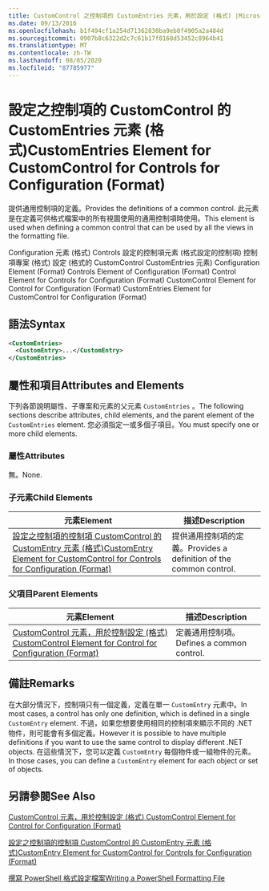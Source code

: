 ```yaml
---
title: CustomControl 之控制項的 CustomEntries 元素，用於設定 (格式) |Microsoft Docs
ms.date: 09/13/2016
ms.openlocfilehash: b1f494cf1a254d71362830ba9eb0f4905a2a484d
ms.sourcegitcommit: 0907b8c6322d2c7c61b17f8168d53452c8964b41
ms.translationtype: MT
ms.contentlocale: zh-TW
ms.lasthandoff: 08/05/2020
ms.locfileid: "87785977"
---
```

# <a name="customentries-element-for-customcontrol-for-controls-for-configuration-format"></a><span data-ttu-id="c04c9-102">設定之控制項的 CustomControl 的 CustomEntries 元素 (格式)</span><span class="sxs-lookup"><span data-stu-id="c04c9-102">CustomEntries Element for CustomControl for Controls for Configuration (Format)</span></span>

<span data-ttu-id="c04c9-103">提供通用控制項的定義。</span><span class="sxs-lookup"><span data-stu-id="c04c9-103">Provides the definitions of a common control.</span></span> <span data-ttu-id="c04c9-104">此元素是在定義可供格式檔案中的所有視圖使用的通用控制項時使用。</span><span class="sxs-lookup"><span data-stu-id="c04c9-104">This element is used when defining a common control that can be used by all the views in the formatting file.</span></span>

<span data-ttu-id="c04c9-105">Configuration 元素 (格式) Controls 設定的控制項元素 (格式設定的控制項) 控制項專案 (格式) 設定 (格式的 CustomControl CustomEntries 元素) </span><span class="sxs-lookup"><span data-stu-id="c04c9-105">Configuration Element (Format) Controls Element of Configuration (Format) Control Element for Controls for Configuration (Format) CustomControl Element for Control for Configuration (Format) CustomEntries Element for CustomControl for Configuration (Format)</span></span>

## <a name="syntax"></a><span data-ttu-id="c04c9-106">語法</span><span class="sxs-lookup"><span data-stu-id="c04c9-106">Syntax</span></span>

```xml
<CustomEntries>
  <CustomEntry>...</CustomEntry>
</CustomEntries>

```

## <a name="attributes-and-elements"></a><span data-ttu-id="c04c9-107">屬性和項目</span><span class="sxs-lookup"><span data-stu-id="c04c9-107">Attributes and Elements</span></span>

<span data-ttu-id="c04c9-108">下列各節說明屬性、子專案和元素的父元素 `CustomEntries` 。</span><span class="sxs-lookup"><span data-stu-id="c04c9-108">The following sections describe attributes, child elements, and the parent element of the `CustomEntries` element.</span></span> <span data-ttu-id="c04c9-109">您必須指定一或多個子項目。</span><span class="sxs-lookup"><span data-stu-id="c04c9-109">You must specify one or more child elements.</span></span>

### <a name="attributes"></a><span data-ttu-id="c04c9-110">屬性</span><span class="sxs-lookup"><span data-stu-id="c04c9-110">Attributes</span></span>

<span data-ttu-id="c04c9-111">無。</span><span class="sxs-lookup"><span data-stu-id="c04c9-111">None.</span></span>

### <a name="child-elements"></a><span data-ttu-id="c04c9-112">子元素</span><span class="sxs-lookup"><span data-stu-id="c04c9-112">Child Elements</span></span>

|<span data-ttu-id="c04c9-113">元素</span><span class="sxs-lookup"><span data-stu-id="c04c9-113">Element</span></span>|<span data-ttu-id="c04c9-114">描述</span><span class="sxs-lookup"><span data-stu-id="c04c9-114">Description</span></span>|
|-------------|-----------------|
|[<span data-ttu-id="c04c9-115">設定之控制項的控制項 CustomControl 的 CustomEntry 元素 (格式)</span><span class="sxs-lookup"><span data-stu-id="c04c9-115">CustomEntry Element for CustomControl for Controls for Configuration (Format)</span></span>](./customentry-element-for-customcontrol-for-controls-for-configuration-format.md)|<span data-ttu-id="c04c9-116">提供通用控制項的定義。</span><span class="sxs-lookup"><span data-stu-id="c04c9-116">Provides a definition of the common control.</span></span>|

### <a name="parent-elements"></a><span data-ttu-id="c04c9-117">父項目</span><span class="sxs-lookup"><span data-stu-id="c04c9-117">Parent Elements</span></span>

|<span data-ttu-id="c04c9-118">元素</span><span class="sxs-lookup"><span data-stu-id="c04c9-118">Element</span></span>|<span data-ttu-id="c04c9-119">描述</span><span class="sxs-lookup"><span data-stu-id="c04c9-119">Description</span></span>|
|-------------|-----------------|
|[<span data-ttu-id="c04c9-120">CustomControl 元素，用於控制設定 (格式) </span><span class="sxs-lookup"><span data-stu-id="c04c9-120">CustomControl Element for Control for Configuration (Format)</span></span>](./customcontrol-element-for-control-for-controls-for-configuration-format.md)|<span data-ttu-id="c04c9-121">定義通用控制項。</span><span class="sxs-lookup"><span data-stu-id="c04c9-121">Defines a common control.</span></span>|

## <a name="remarks"></a><span data-ttu-id="c04c9-122">備註</span><span class="sxs-lookup"><span data-stu-id="c04c9-122">Remarks</span></span>

<span data-ttu-id="c04c9-123">在大部分情況下，控制項只有一個定義，定義在單一 `CustomEntry` 元素中。</span><span class="sxs-lookup"><span data-stu-id="c04c9-123">In most cases, a control has only one definition, which is defined in a single `CustomEntry` element.</span></span> <span data-ttu-id="c04c9-124">不過，如果您想要使用相同的控制項來顯示不同的 .NET 物件，則可能會有多個定義。</span><span class="sxs-lookup"><span data-stu-id="c04c9-124">However it is possible to have multiple definitions if you want to use the same control to display different .NET objects.</span></span> <span data-ttu-id="c04c9-125">在這些情況下，您可以定義 `CustomEntry` 每個物件或一組物件的元素。</span><span class="sxs-lookup"><span data-stu-id="c04c9-125">In those cases, you can define a `CustomEntry` element for each object or set of objects.</span></span>

## <a name="see-also"></a><span data-ttu-id="c04c9-126">另請參閱</span><span class="sxs-lookup"><span data-stu-id="c04c9-126">See Also</span></span>

[<span data-ttu-id="c04c9-127">CustomControl 元素，用於控制設定 (格式) </span><span class="sxs-lookup"><span data-stu-id="c04c9-127">CustomControl Element for Control for Configuration (Format)</span></span>](./customcontrol-element-for-control-for-controls-for-configuration-format.md)

[<span data-ttu-id="c04c9-128">設定之控制項的控制項 CustomControl 的 CustomEntry 元素 (格式)</span><span class="sxs-lookup"><span data-stu-id="c04c9-128">CustomEntry Element for CustomControl for Controls for Configuration (Format)</span></span>](./customentry-element-for-customcontrol-for-controls-for-configuration-format.md)

[<span data-ttu-id="c04c9-129">撰寫 PowerShell 格式設定檔案</span><span class="sxs-lookup"><span data-stu-id="c04c9-129">Writing a PowerShell Formatting File</span></span>](./writing-a-powershell-formatting-file.md)
